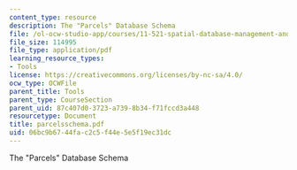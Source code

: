 ```yaml
---
content_type: resource
description: The "Parcels" Database Schema
file: /ol-ocw-studio-app/courses/11-521-spatial-database-management-and-advanced-geographic-information-systems-spring-2003/06bc9b6744fac2c5f44e5e5f19ec31dc_parcelsschema.pdf
file_size: 114995
file_type: application/pdf
learning_resource_types:
- Tools
license: https://creativecommons.org/licenses/by-nc-sa/4.0/
ocw_type: OCWFile
parent_title: Tools
parent_type: CourseSection
parent_uid: 87c407d0-3723-a739-8b34-f71fccd3a448
resourcetype: Document
title: parcelsschema.pdf
uid: 06bc9b67-44fa-c2c5-f44e-5e5f19ec31dc
---
```

The "Parcels" Database Schema